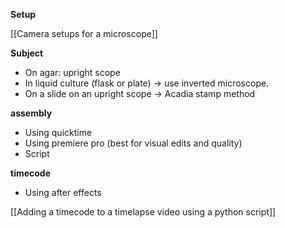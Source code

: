 **Setup**

[[Camera setups for a microscope]]


**Subject**

- On agar: upright scope
- In liquid culture (flask or plate) → use inverted microscope.
- On a slide on an upright scope → Acadia stamp method


**assembly**

- Using quicktime
- Using premiere pro (best for visual edits and quality)
- Script

**timecode**

- Using after effects

[[Adding a timecode to a timelapse video using a python script]]